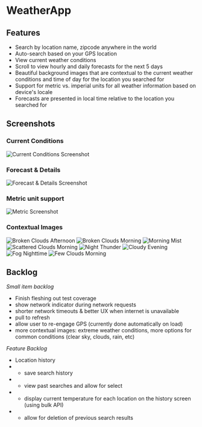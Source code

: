 #  WeatherApp
## Features
* Search by location name, zipcode anywhere in the world
* Auto-search based on your GPS location
* View current weather conditions
* Scroll to view hourly and daily forecasts for the next 5 days
* Beautiful background images that are contextual to the current weather conditions and time of day for the location you searched for
* Support for metric vs. imperial units for all weather information based on device's locale
* Forecasts are presented in local time relative to the location you searched for

## Screenshots
### Current Conditions
![Current Conditions Screenshot](./Screenshots/gps_top.png)

### Forecast & Details
![Forecast & Details Screenshot](./Screenshots/gps_bottom.png)

### Metric unit support
![Metric Screenshot](./Screenshots/localization.png)

### Contextual Images
![Broken Clouds Afternoon](./Screenshots/brokenclouds_afternoon.png)
![Broken Clouds Morning](./Screenshots/brokenclouds_morning.png)
![Morning Mist](./Screenshots/mist_morning.png)
![Scattered Clouds Morning](./Screenshots/scatteredclouds_morning.png)
![Night Thunder](./Screenshots/thunder_night.png)
![Cloudy Evening](./Screenshots/clouds.png)
![Fog Nighttime](./Screenshots/fog.png)
![Few Clouds Morning](./Screenshots/fewclouds_morning.png)

## Backlog
*Small item backlog*
* Finish fleshing out test coverage
* show network indicator during network requests
* shorter network timeouts & better UX when internet is unavailable
* pull to refresh
* allow user to re-engage GPS (currently done automatically on load)
* more contextual images: extreme weather conditions, more options for common conditions (clear sky, clouds, rain, etc)

*Feature Backlog*
* Location history
* * save search history
* * view past searches and allow for select
* * display current temperature for each location on the history screen (using bulk API)
* * allow for deletion of previous search results
